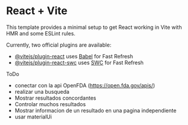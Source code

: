 # React + Vite

This template provides a minimal setup to get React working in Vite with HMR and some ESLint rules.

Currently, two official plugins are available:

- [@vitejs/plugin-react](https://github.com/vitejs/vite-plugin-react/blob/main/packages/plugin-react/README.md) uses [Babel](https://babeljs.io/) for Fast Refresh
- [@vitejs/plugin-react-swc](https://github.com/vitejs/vite-plugin-react-swc) uses [SWC](https://swc.rs/) for Fast Refresh

ToDo
- conectar con la api  OpenFDA (https://open.fda.gov/apis/)
- realizar una busqueda
- Mostrar resultados concordantes
- Controlar muchos resultados
- Mostrar informacion de un resultado en una pagina independiente
- usar materialUi